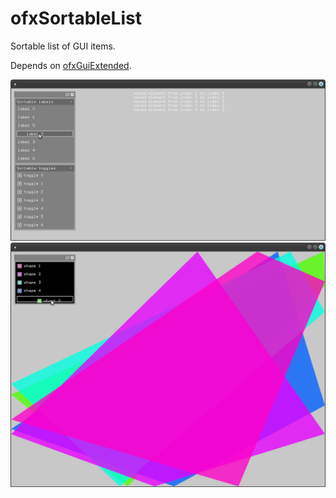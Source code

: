 # ofxSortableList

Sortable list of GUI items.

Depends on [ofxGuiExtended](https://github.com/frauzufall/ofxGuiExtended).

![example 1](basicExample/basicExample.png)
![example 2](togglelistParametersExample/togglelistParameters.png)
